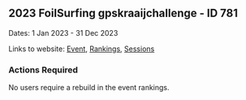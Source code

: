 ## 2023 FoilSurfing gpskraaijchallenge - ID 781

Dates: 1 Jan 2023 - 31 Dec 2023

Links to website: [Event](https://www.gps-foilsurfing.com/default.aspx?mnu=event&val=781), [Rankings](https://www.gps-foilsurfing.com/default.aspx?mnu=eventranking&val=781), [Sessions](https://www.gps-foilsurfing.com/default.aspx?mnu=eventsessions&val=781)

### Actions Required

No users require a rebuild in the event rankings.

